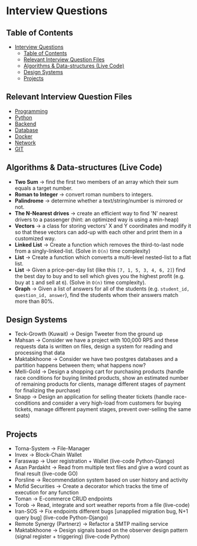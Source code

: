 # Interview Questions

## Table of Contents

- [Interview Questions](#interview-questions)
  - [Table of Contents](#table-of-contents)
  - [Relevant Interview Question Files](#relevant-interview-question-files)
  - [Algorithms \& Data-structures (Live Code)](#algorithms--data-structures-live-code)
  - [Design Systems](#design-systems)
  - [Projects](#projects)

## Relevant Interview Question Files

- [Programming ](programming.md)
- [Python](python.md)
- [Backend](backend.md)
- [Database](database.md)
- [Docker](docker.md)
- [Network](network.md)
- [GIT](git.md)

## Algorithms & Data-structures (Live Code)

- **Two Sum** -> find the first two members of an array which their sum equals a target number.
- **Roman to Integer** -> convert roman numbers to integers.
- **Palindrome** -> determine whether a text/string/number is mirrored or not.
- **The N-Nearest drives** -> create an efficient way to find 'N' nearest drivers to a passenger (hint: an optimized way is using a min-heap)
- **Vectors** -> a class for storing vectors' X and Y coordinates and modify it so that these vectors can add-up with each other and print them in a customized way.
- **Linked List** -> Create a function which removes the third-to-last node from a singly-linked-list. (Solve in `O(n)` time complexity)
- **List** -> Create a function which converts a multi-level nested-list to a flat list.
- **List** -> Given a price-per-day list (like this `[7, 1, 5, 3, 4, 6, 2]`) find the best day to buy and to sell which gives you the highest profit (e.g. buy at `1` and sell at `6`). (Solve in `O(n)` time complexity).
- **Graph** -> Given a list of answers for all of the students (e.g. `student_id, question_id, answer`), find the students whom their answers match more than 80%.

## Design Systems

- Teck-Growth (Kuwait) -> Design Tweeter from the ground up
- Mahsan -> Consider we have a project with 100,000 RPS and these requests data is written on files, design a system for reading and processing that data
- Maktabkhoone -> Consider we have two postgres databases and a partition happens between them; what happens now?
- Melli-Gold -> Design a shopping cart for purchasing products (handle race conditions for buying limited products, show an estimated number of remaining products for clients, manage different stages of payment for finalizing the purchase)
- Snapp -> Design an application for selling theater tickets (handle race-conditions and consider a very high-load from customers for buying tickets, manage different payment stages, prevent over-selling the same seats)

## Projects

- Torna-System -> File-Manager
- Invex -> Block-Chain Wallet
- Faraswap -> User registration + Wallet (live-code Python-Django)
- Asan Pardakht -> Read from multiple text files and give a word count as final result (live-code GO)
- Porsline -> Recommendation system based on user history and activity
- Mofid Securities -> Create a decorator which tracks the time of execution for any function
- Toman -> E-commerce CRUD endpoints
- Torob -> Read, integrate and sort weather reports from a file (live-code)
- Iran-SOS -> Fix endpoints different bugs [unapplied migration bug, N+1 query bug] (live-code Python-Django)
- Remote Synergy (Partnerz) -> Refactor a SMTP mailing service
- Maktabkhoone -> Design signals based on the observer design pattern (signal register + triggering) (live-code Python)
